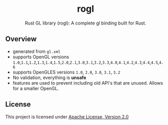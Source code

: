 <h1 align="center">
  rogl
</h1>
<div align="center">
    Rust GL library (rogl): A complete gl binding built for Rust.
</div>

<h2>Overview</h2>

- generated from `gl.xml`
- supports OpenGL versions
  `1.0`,`1.1`,`1.2`,`1.3`,`1.4`,`1.5`,`2.0`,`2.1`,`3.0`,`3.1`,`3.2`,`3.3`,`4.0`,`4.1`,`4.2`,`4.3`,`4.4`,`4.5`,`4.6`
- supports OpenGLES versions `1.0`, `2.0`, `3.0`, `3.1`, `3.2`
- No validation, everything is <b>unsafe</b>
- features are used to prevent including old API's that are unused. Allows for a smaller OpenGL.

<h2>License</h2>

This project is licensed under [Apache License, Version 2.0](https://www.apache.org/licenses/LICENSE-2.0)
